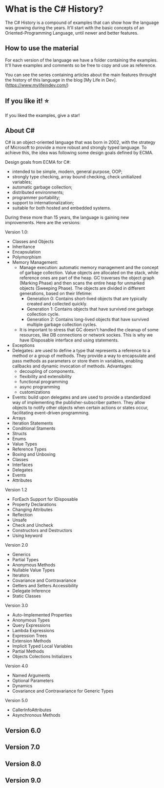 What is the C# History?
=====================
The C# History is a compound of examples that can show how the language was growing during the years. It'll start with the basic concepts of an Oriented-Programming Language, until newer and better features.

## How to use the material
For each version of the language we have a folder containing the examples. It'll have examples and comments so be free to copy and use as reference.

You can see the series containing articles about the main features throught the history of this language in the blog [My Life in Dev].(https://www.mylifeindev.com/)

## If you like it! :star:
If you liked the examples, give a star!

## About C#

C# is an object-oriented language that was born in 2002, with the strategy of Microsoft to provide a more robust and strongly typed language. To achieve this, the idea was following some design goals defined by ECMA.

Design goals from ECMA for C#:
- intended to be simple, modern, general purpose, OOP;
- strongly type checking, array bound checking, check unitialized variables;
- automatic garbage collection;
- distributed environments;
- programmer portability;
- support to internationalization;
- suitable for both hosted and embedded systems.

During these more than 15 years, the language is gaining new improvements. Here are the versions:


Version 1.0:
- Classes and Objects
- Inheritance
- Encapsulation
- Polymorphism
- Memory Management: 
  - Manage execution: automatic memory management and the concept of garbage collection. Value objects are allocated on the stack, while reference ones are part of the heap. GC traverses the object graph (Marking Phase) and then scans the entire heap for unmarked objects (Sweeping Phase). The objects are divided in different generations, based on their lifetime: 
    - Generation 0: Contains short-lived objects that are typically created and collected quickly.
    - Generation 1: Contains objects that have survived one garbage collection cycle.
    - Generation 2: Contains long-lived objects that have survived multiple garbage collection cycles.
  - It is important to stress that GC doesn't handled the cleanup of some resources, like DB connections or network sockes. This is why we have IDisposable interface and using statements.
- Exceptions
- Delegates: are used to define a type that represents a reference to a method or a group of methods. They provide a way to encapsulate and pass methods as parameters or store them in variables, enabling callbacks and dynamic invocation of methods. Advantages:
  - decoupling of components.
  - flexibility and extensibility
  - functional programming
  - async programming
  - customizations
- Events: build upon delegates and are used to provide a standardized way of implementing the publisher-subscriber pattern. They allow objects to notify other objects when certain actions or states occur, facilitating event-driven programming.
- Arrays
- Iteration Statements
- Conditional Staments
- Structs
- Enums
- Value Types
- Reference Types
- Boxing and Unboxing
- Classes
- Interfaces
- Delegates
- Events
- Attributes

Version 1.2
- ForEach Support for IDisposable
- Property Declarations
- Changing Attributes
- Reflection
- Unsafe
- Check and Uncheck
- Constructors and Destructors
- Using keyword

Version 2.0
- Generics
- Partial Types
- Anonymous Methods
- Nullable Value Types
- Iterators
- Covariance and Contravariance
- Getters and Setters Accessibility
- Delegate Inference
- Static Classes

Version 3.0
- Auto-Implemented Properties
- Anonymous Types
- Query Expressions
- Lambda Expressions
- Expression Trees
- Extension Methods
- Implicit Typed Local Variables
- Partial Methods
- Objects Colections Initializers

Version 4.0
- Named Arguments
- Optional Parameters
- Dynamics
- Covariance and Contravariance for Generic Types

Version 5.0
- CallerInfoAttributes
- Asynchronous Methods

Version 6.0
- 

Version 7.0
- 

Version 8.0
- 

Version 9.0
- 
